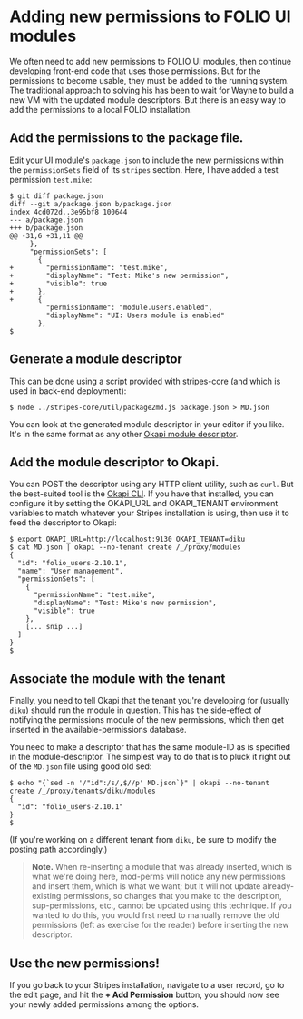 # Adding new permissions to FOLIO UI modules

We often need to add new permissions to FOLIO UI modules, then continue developing front-end code that uses those permissions. But for the permissions to become usable, they must be added to the running system. The traditional approach to solving his has been to wait for Wayne to build a new VM with the updated module descriptors. But there is an easy way to add the permissions to a local FOLIO installation.

## Add the permissions to the package file.

Edit your UI module's `package.json` to include the new permissions within the `permissionSets` field of its `stripes` section. Here, I have added a test permission `test.mike`:
```
$ git diff package.json
diff --git a/package.json b/package.json
index 4cd072d..3e95bf8 100644
--- a/package.json
+++ b/package.json
@@ -31,6 +31,11 @@
     },
     "permissionSets": [
       {
+        "permissionName": "test.mike",
+        "displayName": "Test: Mike's new permission",
+        "visible": true
+      },
+      {
         "permissionName": "module.users.enabled",
         "displayName": "UI: Users module is enabled"
       },
$
```

## Generate a module descriptor

This can be done using a script provided with stripes-core (and which is used in back-end deployment):
```
$ node ../stripes-core/util/package2md.js package.json > MD.json
```
You can look at the generated module descriptor in your editor if you like. It's in the same format as any other [Okapi module descriptor](https://github.com/folio-org/okapi/blob/master/doc/guide.md#example-4-complete-moduledescriptor).

## Add the module descriptor to Okapi.

You can POST the descriptor using any HTTP client utility, such as `curl`. But the best-suited tool is the [Okapi CLI](https://github.com/thefrontside/okapi.rb). If you have that installed, you can configure it by setting the OKAPI_URL and OKAPI_TENANT environment variables to match whatever your Stripes installation is using, then use it to feed the descriptor to Okapi:
```
$ export OKAPI_URL=http://localhost:9130 OKAPI_TENANT=diku
$ cat MD.json | okapi --no-tenant create /_/proxy/modules
{
  "id": "folio_users-2.10.1",
  "name": "User management",
  "permissionSets": [
    {
      "permissionName": "test.mike",
      "displayName": "Test: Mike's new permission",
      "visible": true
    },
    [... snip ...]
  ]
}
$
```

## Associate the module with the tenant

Finally, you need to tell Okapi that the tenant you're developing for (usually `diku`) should run the module in question. This has the side-effect of notifying the permissions module of the new permissions, which then get inserted in the available-permissions database.

You need to make a descriptor that has the same module-ID as is specified in the module-descriptor. The simplest way to do that is to pluck it right out of the `MD.json` file using good old sed:
```
$ echo "{`sed -n '/"id":/s/,$//p' MD.json`}" | okapi --no-tenant create /_/proxy/tenants/diku/modules
{
  "id": "folio_users-2.10.1"
}
$
```
(If you're working on a different tenant from `diku`, be sure to modify the posting path accordingly.)

> **Note.** When re-inserting a module that was already inserted, which is what we're doing here, mod-perms will notice any new permissions and insert them, which is what we want; but it will not update already-existing permissions, so changes that you make to the description, sup-permissions, etc., cannot be updated using this technique. If you wanted to do this, you would frst need to manually remove the old permissions (left as exercise for the reader) before inserting the new descriptor.

## Use the new permissions!

If you go back to your Stripes installation, navigate to a user record, go to the edit page, and hit the **+ Add Permission** button, you should now see your newly added permissions among the options.


